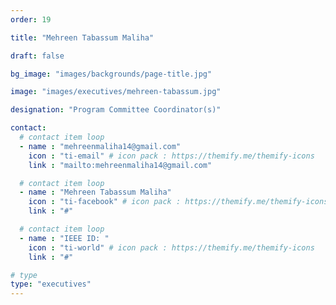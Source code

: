 ```yaml
---
order: 19

title: "Mehreen Tabassum Maliha"

draft: false

bg_image: "images/backgrounds/page-title.jpg"

image: "images/executives/mehreen-tabassum.jpg"

designation: "Program Committee Coordinator(s)"

contact:
  # contact item loop
  - name : "mehreenmaliha14@gmail.com"
    icon : "ti-email" # icon pack : https://themify.me/themify-icons
    link : "mailto:mehreenmaliha14@gmail.com"

  # contact item loop
  - name : "Mehreen Tabassum Maliha"
    icon : "ti-facebook" # icon pack : https://themify.me/themify-icons
    link : "#"

  # contact item loop
  - name : "IEEE ID: "
    icon : "ti-world" # icon pack : https://themify.me/themify-icons
    link : "#"

# type
type: "executives"
---
```

